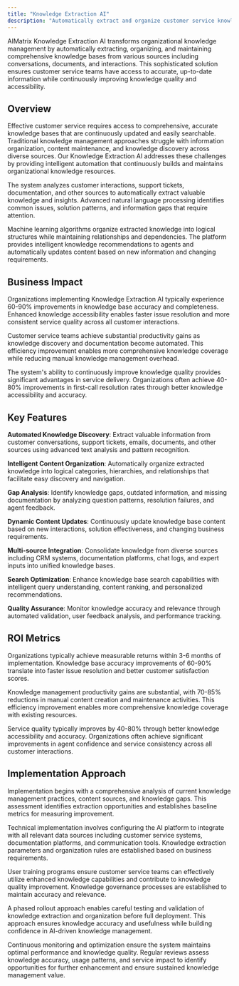 ```yaml
---
title: "Knowledge Extraction AI"
description: "Automatically extract and organize customer service knowledge with AI-powered content analysis, knowledge base optimization, and intelligent documentation."
---
```


AIMatrix Knowledge Extraction AI transforms organizational knowledge management by automatically extracting, organizing, and maintaining comprehensive knowledge bases from various sources including conversations, documents, and interactions. This sophisticated solution ensures customer service teams have access to accurate, up-to-date information while continuously improving knowledge quality and accessibility.

## Overview

Effective customer service requires access to comprehensive, accurate knowledge bases that are continuously updated and easily searchable. Traditional knowledge management approaches struggle with information organization, content maintenance, and knowledge discovery across diverse sources. Our Knowledge Extraction AI addresses these challenges by providing intelligent automation that continuously builds and maintains organizational knowledge resources.

The system analyzes customer interactions, support tickets, documentation, and other sources to automatically extract valuable knowledge and insights. Advanced natural language processing identifies common issues, solution patterns, and information gaps that require attention.

Machine learning algorithms organize extracted knowledge into logical structures while maintaining relationships and dependencies. The platform provides intelligent knowledge recommendations to agents and automatically updates content based on new information and changing requirements.

## Business Impact

Organizations implementing Knowledge Extraction AI typically experience 60-90% improvements in knowledge base accuracy and completeness. Enhanced knowledge accessibility enables faster issue resolution and more consistent service quality across all customer interactions.

Customer service teams achieve substantial productivity gains as knowledge discovery and documentation become automated. This efficiency improvement enables more comprehensive knowledge coverage while reducing manual knowledge management overhead.

The system's ability to continuously improve knowledge quality provides significant advantages in service delivery. Organizations often achieve 40-80% improvements in first-call resolution rates through better knowledge accessibility and accuracy.

## Key Features

**Automated Knowledge Discovery**: Extract valuable information from customer conversations, support tickets, emails, documents, and other sources using advanced text analysis and pattern recognition.

**Intelligent Content Organization**: Automatically organize extracted knowledge into logical categories, hierarchies, and relationships that facilitate easy discovery and navigation.

**Gap Analysis**: Identify knowledge gaps, outdated information, and missing documentation by analyzing question patterns, resolution failures, and agent feedback.

**Dynamic Content Updates**: Continuously update knowledge base content based on new interactions, solution effectiveness, and changing business requirements.

**Multi-source Integration**: Consolidate knowledge from diverse sources including CRM systems, documentation platforms, chat logs, and expert inputs into unified knowledge bases.

**Search Optimization**: Enhance knowledge base search capabilities with intelligent query understanding, content ranking, and personalized recommendations.

**Quality Assurance**: Monitor knowledge accuracy and relevance through automated validation, user feedback analysis, and performance tracking.

## ROI Metrics

Organizations typically achieve measurable returns within 3-6 months of implementation. Knowledge base accuracy improvements of 60-90% translate into faster issue resolution and better customer satisfaction scores.

Knowledge management productivity gains are substantial, with 70-85% reductions in manual content creation and maintenance activities. This efficiency improvement enables more comprehensive knowledge coverage with existing resources.

Service quality typically improves by 40-80% through better knowledge accessibility and accuracy. Organizations often achieve significant improvements in agent confidence and service consistency across all customer interactions.

## Implementation Approach

Implementation begins with a comprehensive analysis of current knowledge management practices, content sources, and knowledge gaps. This assessment identifies extraction opportunities and establishes baseline metrics for measuring improvement.

Technical implementation involves configuring the AI platform to integrate with all relevant data sources including customer service systems, documentation platforms, and communication tools. Knowledge extraction parameters and organization rules are established based on business requirements.

User training programs ensure customer service teams can effectively utilize enhanced knowledge capabilities and contribute to knowledge quality improvement. Knowledge governance processes are established to maintain accuracy and relevance.

A phased rollout approach enables careful testing and validation of knowledge extraction and organization before full deployment. This approach ensures knowledge accuracy and usefulness while building confidence in AI-driven knowledge management.

Continuous monitoring and optimization ensure the system maintains optimal performance and knowledge quality. Regular reviews assess knowledge accuracy, usage patterns, and service impact to identify opportunities for further enhancement and ensure sustained knowledge management value.